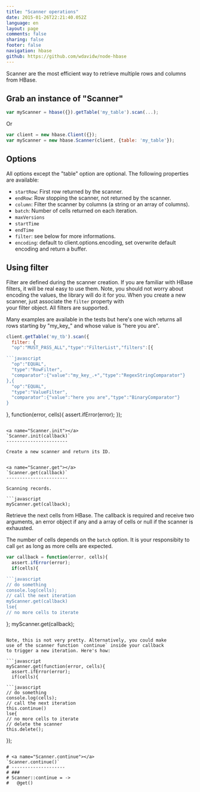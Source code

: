 ```yaml
---
title: "Scanner operations"
date: 2015-01-26T22:21:40.052Z
language: en
layout: page
comments: false
sharing: false
footer: false
navigation: hbase
github: https://github.com/wdavidw/node-hbase
---
```


Scanner are the most efficient way to retrieve multiple 
rows and columns from HBase.

Grab an instance of "Scanner"
-----------------------------

```javascript
var myScanner = hbase({}).getTable('my_table').scan(...);
```

Or

```javascript
var client = new hbase.Client({});
var myScanner = new hbase.Scanner(client, {table: 'my_table'});
```

Options
-------



All options except the "table" option are optional. The following properties are
available:

*   `startRow`: First row returned by the scanner.   
*   `endRow`: Row stopping the scanner, not returned by the scanner.   
*   `column`: Filter the scanner by columns (a string or an array of columns).   
*   `batch`: Number of cells returned on each iteration.   
*   `maxVersions`
*   `startTime`   
*   `endTime`   
*   `filter`: see below for more informations.   
*   `encoding`: default to client.options.encoding, set overwrite default encoding and return a buffer.   

Using filter
------------

Filter are defined during the scanner creation. If you
are familiar with HBase filters, it will be real easy to
use them. Note, you should not worry about encoding the
values, the library will do it for you. When you create
a new scanner, just associate the `filter` property with  
your filter object. All filters are supported.   

Many examples are available in the tests but here's one
wich returns all rows starting by "my_key_" and whose
value is "here you are".   

```javascript
client.getTable('my_tb').scan({
  filter: {
  "op":"MUST_PASS_ALL","type":"FilterList","filters":[{

```javascript
  "op":"EQUAL",
  "type":"RowFilter",
  "comparator":{"value":"my_key_.+","type":"RegexStringComparator"}
},{
  "op":"EQUAL",
  "type":"ValueFilter",
  "comparator":{"value":"here you are","type":"BinaryComparator"}
}

```

}, function(error, cells){
  assert.ifError(error);
});
```

<a name="Scanner.init"></a>
`Scanner.init(callback)`
-----------------------

Create a new scanner and return its ID.


<a name="Scanner.get"></a>
`Scanner.get(callback)`
-----------------------

Scanning records.

```javascript
myScanner.get(callback);
```

Retrieve the next cells from HBase. The callback is required
and receive two arguments, an error object if any and a array
of cells or null if the scanner is exhausted.

The number of cells depends on the `batch` option. It is your
responsibity to call `get` as long as more cells are expected.

```javascript
var callback = function(error, cells){
  assert.ifError(error);
  if(cells){

```javascript
// do something
console.log(cells);
// call the next iteration
myScanner.get(callback)
lse{
// no more cells to iterate

```

};
myScanner.get(callback);
```

Note, this is not very pretty. Alternatively, you could make
use of the scanner function `continue` inside your callback
to trigger a new iteration. Here's how:
  
```javascript
myScanner.get(function(error, cells){
  assert.ifError(error);
  if(cells){

```javascript
// do something
console.log(cells);
// call the next iteration
this.continue()
lse{
// no more cells to iterate
// delete the scanner
this.delete();

```

});
```

# <a name="Scanner.continue"></a>
`Scanner.continue()`
# --------------------
# ###
# Scanner::continue = ->
#   @get()


